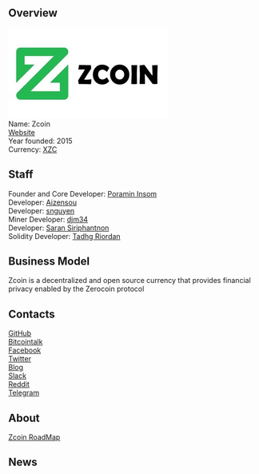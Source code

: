 ## Overview
![ logo](../projects/logo/zcoin.jpg)  
Name: Zcoin    
[Website](https://zcoin.io/)  
Year founded: 2015  
Currency: [XZC](https://coinmarketcap.com/currencies/zcoin/)  
## Staff
Founder and Core Developer: [Poramin Insom](../people/poramin_insom.md)  
Developer: [Aizensou](../people/aizensou.md)  
Developer: [snguyen](../people/snguyen.md)  
Miner Developer: [djm34](../people/djm34.md)  
Developer: [Saran Siriphantnon](../people/saran_siriphantnon.md)  
Solidity Developer: [Tadhg Riordan](../people/tadhg_riordan.md)  
## Business Model
Zcoin is a decentralized and open source currency that provides financial privacy enabled by the Zerocoin protocol
## Contacts
[GitHub](https://github.com/zcoinofficial/zcoin)  
[Bitcointalk](https://bitcointalk.org/index.php?topic=1638450)   
[Facebook](https://www.facebook.com/zcoinofficial)   
[Twitter](https://twitter.com/zcoinofficial?lang=en)    
[Blog](https://zcoin.io/blog/)    
[Slack](http://invite.zcoin.io/)  
[Reddit](https://www.reddit.com/r/zcoin/)  
[Telegram](https://telegram.me/zcoinproject)   
## About
[Zcoin RoadMap](https://zcoin.io/zcoin-roadmap/)  
## News
